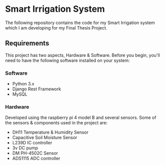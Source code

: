 # Smart Irrigation System

The following repository contains the code for my Smart Irrigation system which I am developing for my Final Thesis Project.
## Requirements
This project has two aspects, Hardware & Software. 
Before you begin, you'll need to have the following software installed on your system:
### Software
-   Python 3.x
-   Django Rest Framework
-  MySQL


### Hardware
Developed using the raspberry pi 4 model B and several sensors. Some of the sensors & components used in the project are:

- DH11 Temperature & Humidity Sensor
- Capacitive Soil Moisture Sensor
- L239D IC controller
- 3v DC pump
- DM PH-4502C Sensor
- ADS1115 ADC controller
